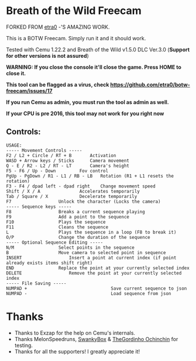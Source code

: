 # Breath of the Wild Freecam

FORKED FROM [etra0](https://github.com/etra0/botw-freecam) -'S AMAZING WORK.

This is a BOTW Freecam. Simply run it and it should work.

Tested with Cemu 1.22.2 and Breath of the Wild v1.5.0 DLC Ver.3.0 (**Support for other versions is not assured**)

**WARNING: If you close the console it'll close the game. Press HOME to close it.**

**This tool can be flagged as a virus, check https://github.com/etra0/botw-freecam/issues/17**

**If you run Cemu as admin, you **must** run the tool as admin as well.**

**If your CPU is pre 2016, this tool may not work for you right now**

## Controls:
```
USAGE:
----- Movement Controls -----
F2 / L2 + Circle / RT + B		Activation
WASD + Arrow keys / Sticks		Camera movement
Q - E / R2 - L2 / RT - LT		Camera's height
F5 - F6 / Up - Down			Fov control
PgUp - PgDown / R1 - L1 / RB - LB	Rotation (R1 + L1 resets the rotation)
F3 - F4 / dpad left - dpad right	Change movement speed
Shift / X / A				Accelerates temporarily
Tab / Square / X			Decelerate temporarily
F7					Unlock the character (Locks the camera)
----- Sequence keys -----
F8					Breaks a current sequence playing
F9					Add a point to the sequence
F10					Plays the sequence
F11					Cleans the sequence
L					Plays the sequence in a loop (F8 to break it)
O/P					Change the duration of the sequence
----- Optional Sequence Editing -----
N/M					Select points in the sequence
B					Move camera to selected point in sequence
INSERT					Insert a point at current index (if point already exists items shift right)
END					Replace the point at your currently selected index
DELETE					Remove the point at your currently selected index
----- File Saving -----
NUMPAD +                                Save current sequence to json
NUMPAD -                                Load sequence from json
```

# Thanks
* Thanks to Exzap for the help on Cemu's internals.
* Thanks MelonSpeedruns, [SwankyBox](https://www.youtube.com/user/SwankyBox) & [TheGordinho Ochinchin](https://github.com/TheGordinho) for testing.
* Thanks for all the supporters! I greatly appreciate it!

